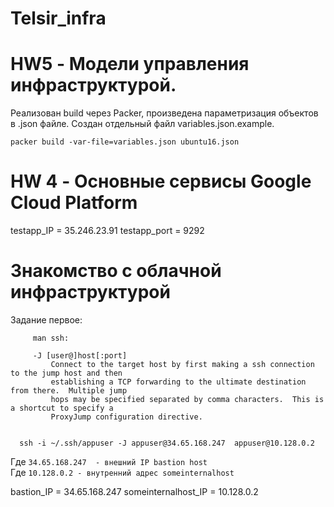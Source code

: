 # Telsir_infra

# HW5 - Модели управления инфраструктурой.

Реализован build через Packer, произведена параметризация объектов в .json файле. Создан отдельный файл variables.json.example.

`packer build -var-file=variables.json ubuntu16.json`

# HW 4 - Основные сервисы Google Cloud Platform 

testapp_IP = 35.246.23.91
testapp_port = 9292


# Знакомство с облачной инфраструктурой
Задание первое: 

         man ssh:
         
         -J [user@]host[:port]
             Connect to the target host by first making a ssh connection to the jump host and then
             establishing a TCP forwarding to the ultimate destination from there.  Multiple jump
             hops may be specified separated by comma characters.  This is a shortcut to specify a
             ProxyJump configuration directive.


      ssh -i ~/.ssh/appuser -J appuser@34.65.168.247  appuser@10.128.0.2
      
      
Где `34.65.168.247  - внешний IP bastion host` \
Где `10.128.0.2 - внутренний адрес someinternalhost`       

bastion_IP = 34.65.168.247 
someinternalhost_IP = 10.128.0.2
